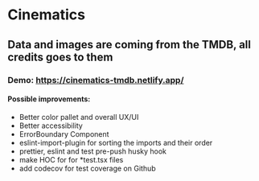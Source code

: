 # Cinematics

## Data and images are coming from the TMDB, all credits goes to them

### Demo: https://cinematics-tmdb.netlify.app/

#### Possible improvements:
- Better color pallet and overall UX/UI
- Better accessibility
- ErrorBoundary Component
- eslint-import-plugin for sorting the imports and their order
- prettier, eslint and test pre-push husky hook
- make HOC for <Provider /> for *test.tsx files
- add codecov for test coverage on Github
